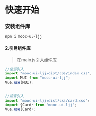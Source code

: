 # 快速开始

### 安装组件库

```bash
npm i mooc-ui-ljj
```
 
#### 2.引用组件库
>在main.js引入组件库


```javascript
//全部引入
import "mooc-ui-ljj/dist/css/index.css";
import MUI from "mooc-ui-ljj";
Vue.use(MUI);
 
 
//按需引入
import "mooc-ui-ljj/dist/css/card.css";
import {Card} from "mooc-ui-ljj";
Vue.use(Card);
```
